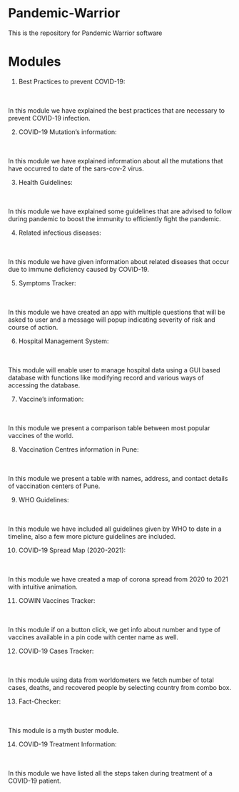 # Pandemic-Warrior
This is the repository for Pandemic Warrior software

# Modules
1.	Best Practices to prevent COVID-19:

<br></br>In this module we have explained the best practices that are necessary to prevent COVID-19 infection.

2.	COVID-19 Mutation’s information:

<br></br>In this module we have explained information about all the mutations that have occurred to date of the sars-cov-2 virus.

3.	Health Guidelines:

<br></br>In this module we have explained some guidelines that are advised to follow during pandemic to boost the immunity to efficiently fight the pandemic.

4.	Related infectious diseases:

<br></br>In this module we have given information about related diseases that occur due to immune deficiency caused by COVID-19.

5.	Symptoms Tracker:

<br></br>In this module we have created an app with multiple questions that will be asked to user and a message will popup indicating severity of risk and course of action.

6.	Hospital Management System:

<br></br>This module will enable user to manage hospital data using a GUI based database with functions like modifying record and various ways of accessing the database.

7.	Vaccine’s information:

<br></br>In this module we present a comparison table between most popular vaccines of the world.

8.	Vaccination Centres information in Pune:

<br></br>In this module we present a table with names, address, and contact details of vaccination centers of Pune.

9.	WHO Guidelines:

<br></br>In this module we have included all guidelines given by WHO to date in a timeline, also a few more picture guidelines are included.

10.	COVID-19 Spread Map (2020-2021):

<br></br>In this module we have created a map of corona spread from 2020 to 2021 with intuitive animation.

11.	COWIN Vaccines Tracker:

<br></br>In this module if on a button click, we get info about number and type of vaccines available in a pin code with center name as well.


12.	COVID-19 Cases Tracker:

<br></br>In this module using data from worldometers we fetch number of total cases, deaths, and recovered people by selecting country from combo box.

13.	Fact-Checker:

<br></br>This module is a myth buster module.

14.	COVID-19 Treatment Information:

<br></br>In this module we have listed all the steps taken during treatment of a COVID-19 patient.

